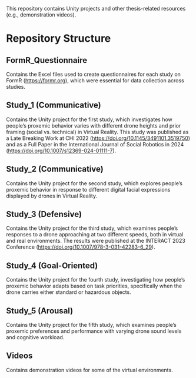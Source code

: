 This repository contains Unity projects and other thesis-related resources (e.g., demonstration videos).

# Repository Structure
## FormR_Questionnaire
Contains the Excel files used to create questionnaires for each study on FormR (https://formr.org), which were essential for data collection across studies.

## Study_1 (Communicative)
Contains the Unity project for the first study, which investigates how people’s proxemic behavior varies with different drone heights and prior framing (social vs. technical) in Virtual Reality. This study was published as a Late Breaking Work at CHI 2022 (https://doi.org/10.1145/3491101.3519750) and as a Full Paper in the International Journal of Social Robotics in 2024 (https://doi.org/10.1007/s12369-024-01111-7).

## Study_2 (Communicative)
Contains the Unity project for the second study, which explores people’s proxemic behavior in response to different digital facial expressions displayed by drones in Virtual Reality.

## Study_3 (Defensive)
Contains the Unity project for the third study, which examines people’s responses to a drone approaching at two different speeds, both in virtual and real environments. The results were published at the INTERACT 2023 Conference (https://doi.org/10.1007/978-3-031-42283-6_29).

## Study_4 (Goal-Oriented)
Contains the Unity project for the fourth study, investigating how people’s proxemic behavior adapts based on task priorities, specifically when the drone carries either standard or hazardous objects.

## Study_5 (Arousal)
Contains the Unity project for the fifth study, which examines people’s proxemic preferences and performance with varying drone sound levels and cognitive workload.

## Videos 
Contains demonstration videos for some of the virtual environments.
